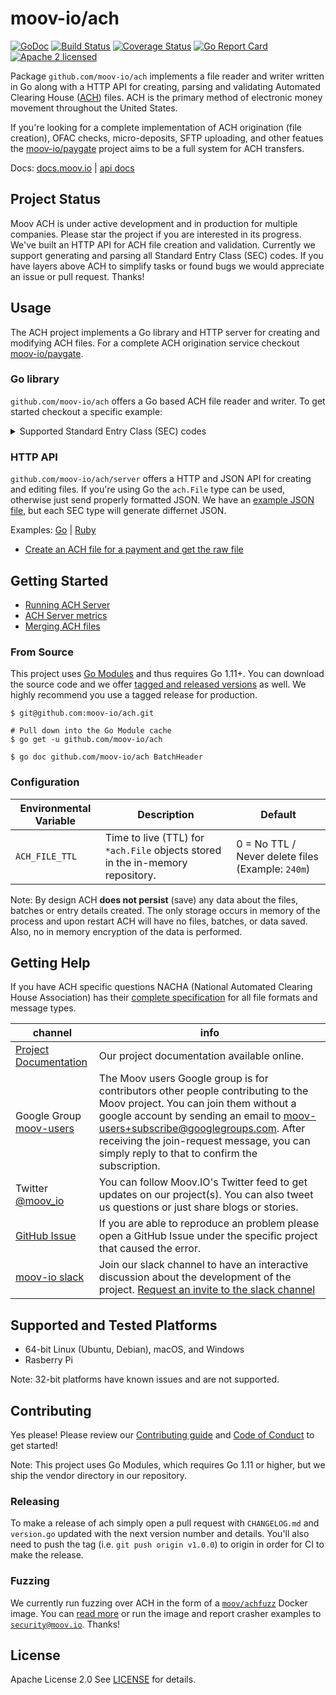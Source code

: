 moov-io/ach
===
[![GoDoc](https://godoc.org/github.com/moov-io/ach?status.svg)](https://godoc.org/github.com/moov-io/ach)
[![Build Status](https://travis-ci.com/moov-io/ach.svg?branch=master)](https://travis-ci.com/moov-io/ach)
[![Coverage Status](https://codecov.io/gh/moov-io/ach/branch/master/graph/badge.svg)](https://codecov.io/gh/moov-io/ach)
[![Go Report Card](https://goreportcard.com/badge/github.com/moov-io/ach)](https://goreportcard.com/report/github.com/moov-io/ach)
[![Apache 2 licensed](https://img.shields.io/badge/license-Apache2-blue.svg)](https://raw.githubusercontent.com/moov-io/ach/master/LICENSE)

Package `github.com/moov-io/ach` implements a file reader and writer written in Go along with a HTTP API for creating, parsing and validating Automated Clearing House ([ACH](https://en.wikipedia.org/wiki/Automated_Clearing_House)) files. ACH is the primary method of electronic money movement throughout the United States.

If you're looking for a complete implementation of ACH origination (file creation), OFAC checks, micro-deposits, SFTP uploading, and other featues the [moov-io/paygate](https://github.com/moov-io/paygate) project aims to be a full system for ACH transfers.

Docs: [docs.moov.io](https://docs.moov.io/en/latest/) | [api docs](https://api.moov.io/apps/ach/)

## Project Status

Moov ACH is under active development and in production for multiple companies. Please star the project if you are interested in its progress. We've built an HTTP API for ACH file creation and validation. Currently we support generating and parsing all Standard Entry Class (SEC) codes. If you have layers above ACH to simplify tasks or found bugs we would appreciate an issue or pull request. Thanks!

## Usage

The ACH project implements a Go library and HTTP server for creating and modifying ACH files. For a complete ACH origination service checkout [moov-io/paygate](https://github.com/moov-io/paygate).

### Go library

`github.com/moov-io/ach` offers a Go based ACH file reader and writer. To get started checkout a specific example:

<details>
<summary>Supported Standard Entry Class (SEC) codes</summary>

| SEC Code | Name                                  | Example                                | Read                | Write                                            |
|----------|---------------------------------------|----------------------------------------|-----------------------------------|------------------------------------|
| ACK      | Acknowledgment Entry for CCD          | [Link](test/ach-ack-read/ack-read.ach) | [Link](test/ach-ack-read/main.go) | [Link](test/ach-ack-write/main.go) |
| ADV      | Automated Accounting Advice           | [Link](test/ach-adv-read/adv-read.ach) | [Link](test/ach-adv-read/main.go) | [Link](test/ach-adv-write/main.go) |
| ARC      | Accounts Receivable Entry             | [Link](test/ach-adv-read/arc-read.ach) | [Link](test/ach-arc-read/main.go) | [Link](test/ach-arc-write/main.go) |
| ATX      | Acknowledgment Entry for CTX          | [Link](test/ach-atx-read/atx-read.ach) | [Link](test/ach-atx-read/main.go) | [Link](test/ach-atx-write/main.go) |
| BOC      | Back Office Conversion                | [Link](test/ach-boc-read/boc-read.ach) | [Link](test/ach-boc-read/main.go) | [Link](test/ach-boc-write/main.go) |
| CCD      | Corporate credit or debit             | [Link](test/ach-ccd-read/ccd-read.ach) | [Link](test/ach-ccd-read/main.go) | [Link](test/ach-ccd-write/main.go) |
| CIE      | Customer-Initiated Entry              | [Link](test/ach-cie-read/cie-read.ach) | [Link](test/ach-cie-read/main.go) | [Link](test/ach-cie-write/main.go) |
| COR      | Automated Notification of Change(NOC) | [Link](test/ach-cor-read/cor-read.ach) | [Link](test/ach-cor-read/main.go) | [Link](test/ach-cor-write/main.go) |
| CTX      | Corporate Trade Exchange              | [Link](test/ach-ctx-read/ctx-read.ach) | [Link](test/ach-ctx-read/main.go) | [Link](test/ach-ctx-write/main.go) |
| DNE      | Death Notification Entry              | [Link](test/ach-dne-read/dne-read.ach) | [Link](test/ach-dne-read/main.go) | [Link](test/ach-dne-write/main.go) |
| ENR      | Automatic Enrollment Entry            | [Link](test/ach-enr-read/enr-read.ach) | [Link](test/ach-enr-read/main.go) | [Link](test/ach-enr-write/main.go) |
| IAT      | International ACH Transactions        | [Link](test/ach-iat-read/iat-read.ach) | [Link](test/ach-iat-read/main.go) | [Link](test/ach-iat-write/main.go) |
| MTE      | Machine Transfer Entry                | [Link](test/ach-mte-read/mte-read.ach) | [Link](test/ach-mte-read/main.go) | [Link](test/ach-mte-write/main.go) |
| POP      | Point of Purchase                     | [Link](test/ach-pop-read/pop-read.ach) | [Link](test/ach-pop-read/main.go) | [Link](test/ach-pop-write/main.go) |
| POS      | Point of Sale                         | [Link](test/ach-pos-read/pos-read.ach) | [Link](test/ach-pos-read/main.go) | [Link](test/ach-pos-write/main.go) |
| PPD      | Prearranged payment and deposits      | [Link](test/ach-ppd-read/ppd-read.ach) | [Link](test/ach-ppd-read/main.go) | [Link](test/ach-ppd-write/main.go) |
| RCK      | Represented Check Entries             | [Link](test/ach-rck-read/rck-read.ach) | [Link](test/ach-rck-read/main.go) | [Link](test/ach-rck-write/main.go) |
| SHR      | Shared Network Entry                  | [Link](test/ach-shr-read/shr-read.ach) | [Link](test/ach-shr-read/main.go) | [Link](test/ach-shr-write/main.go) |
| TRC      | Check Truncation Entry                | [Link](test/ach-trc-read/trc-read.ach) | [Link](test/ach-trc-read/main.go) | [Link](test/ach-trc-write/main.go) |
| TRX      | Check Truncation Entries Exchange     | [Link](test/ach-trx-read/trx-read.ach) | [Link](test/ach-trx-read/main.go) | [Link](test/ach-trx-write/main.go) |
| TEL      | Telephone-Initiated Entry             | [Link](test/ach-tel-read/tel-read.ach) | [Link](test/ach-tel-read/main.go) | [Link](test/ach-tel-write/main.go) |
| TRC      | Truncated Check Entry                 | [Link](test/ach-trc-read/trc-read.ach) | [Link](test/ach-trc-read/main.go) | [Link](test/ach-trc-write/main.go) |
| WEB      | Internet-initiated Entries            | [Link](test/ach-web-read/web-read.ach) | [Link](test/ach-web-read/main.go) | [Link](test/ach-web-write/main.go) |
| XCK      | Destroyed Check Entry                 | [Link](test/ach-xck-read/xck-read.ach) | [Link](test/ach-xck-read/main.go) | [Link](test/ach-xck-write/main.go) |

</details>

### HTTP API

`github.com/moov-io/ach/server` offers a HTTP and JSON API for creating and editing files. If you're using Go the `ach.File` type can be used, otherwise just send properly formatted JSON. We have an [example JSON file](test/testdata/ppd-valid.json), but each SEC type will generate differnet JSON.

Examples: [Go](examples/http/main.go) | [Ruby](https://github.com/moov-io/ruby-ach-demo)

- [Create an ACH file for a payment and get the raw file](https://github.com/moov-io/ruby-ach-demo)

## Getting Started

- [Running ACH Server](https://docs.moov.io/en/latest/tutorials/ach-server/)
- [ACH Server metrics](documentation/metrics.md)
- [Merging ACH files](https://docs.moov.io/en/latest/ach/merging-files/)

### From Source

This project uses [Go Modules](https://github.com/golang/go/wiki/Modules) and thus requires Go 1.11+. You can download the source code and we offer [tagged and released versions](https://github.com/moov-io/ach/releases) as well. We highly recommend you use a tagged release for production.

```
$ git@github.com:moov-io/ach.git

# Pull down into the Go Module cache
$ go get -u github.com/moov-io/ach

$ go doc github.com/moov-io/ach BatchHeader
```

### Configuration

| Environmental Variable | Description | Default |
|-----|-----|-----|
| `ACH_FILE_TTL` | Time to live (TTL) for `*ach.File` objects stored in the in-memory repository. | 0 = No TTL / Never delete files (Example: `240m`) |

Note: By design ACH **does not persist** (save) any data about the files, batches or entry details created. The only storage occurs in memory of the process and upon restart ACH will have no files, batches, or data saved. Also, no in memory encryption of the data is performed.

## Getting Help

If you have ACH specific questions NACHA (National Automated Clearing House Association) has their [complete specification](documentation/2013-Corporate-Rules-and-Guidelines.pdf) for all file formats and message types.

 channel | info
 ------- | -------
 [Project Documentation](https://docs.moov.io/en/latest/) | Our project documentation available online.
 Google Group [moov-users](https://groups.google.com/forum/#!forum/moov-users)| The Moov users Google group is for contributors other people contributing to the Moov project. You can join them without a google account by sending an email to [moov-users+subscribe@googlegroups.com](mailto:moov-users+subscribe@googlegroups.com). After receiving the join-request message, you can simply reply to that to confirm the subscription.
Twitter [@moov_io](https://twitter.com/moov_io)	| You can follow Moov.IO's Twitter feed to get updates on our project(s). You can also tweet us questions or just share blogs or stories.
[GitHub Issue](https://github.com/moov-io) | If you are able to reproduce an problem please open a GitHub Issue under the specific project that caused the error.
[moov-io slack](http://moov-io.slack.com/) | Join our slack channel to have an interactive discussion about the development of the project. [Request an invite to the slack channel](https://join.slack.com/t/moov-io/shared_invite/enQtNDE5NzIwNTYxODEwLTRkYTcyZDI5ZTlkZWRjMzlhMWVhMGZlOTZiOTk4MmM3MmRhZDY4OTJiMDVjOTE2MGEyNWYzYzY1MGMyMThiZjg)

## Supported and Tested Platforms

- 64-bit Linux (Ubuntu, Debian), macOS, and Windows
- Rasberry Pi

Note: 32-bit platforms have known issues and are not supported.

## Contributing

Yes please! Please review our [Contributing guide](CONTRIBUTING.md) and [Code of Conduct](CODE_OF_CONDUCT.md) to get started!

Note: This project uses Go Modules, which requires Go 1.11 or higher, but we ship the vendor directory in our repository.

### Releasing

To make a release of ach simply open a pull request with `CHANGELOG.md` and `version.go` updated with the next version number and details. You'll also need to push the tag (i.e. `git push origin v1.0.0`) to origin in order for CI to make the release.

### Fuzzing

We currently run fuzzing over ACH in the form of a [`moov/achfuzz`](https://hub.docker.com/r/moov/achfuzz) Docker image. You can [read more](./test/fuzz-reader/README.md) or run the image and report crasher examples to [`security@moov.io`](mailto:security@moov.io). Thanks!

## License

Apache License 2.0 See [LICENSE](LICENSE) for details.
